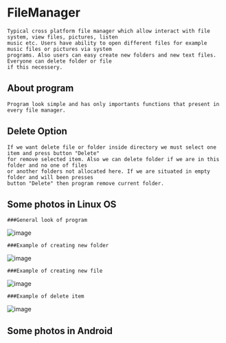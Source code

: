 # FileManager

```
Typical cross platform file manager which allow interact with file system, view files, pictures, listen 
music etc. Users have ability to open different files for example music files or pictures via system 
programs. Also users can easy create new folders and new text files. Everyone can delete folder or file
if this necessery.
```

## About program

```
Program look simple and has only importants functions that present in every file manager.
```

## Delete Option

```
If we want delete file or folder inside directory we must select one item and press button "Delete"
for remove selected item. Also we can delete folder if we are in this folder and no one of files 
or another folders not allocated here. If we are situated in empty folder and will been presses 
button "Delete" then program remove current folder.
```

## Some photos in Linux OS

```
###General look of program
```

![image](https://user-images.githubusercontent.com/36791929/40862743-232210e6-65f6-11e8-997e-fb86ab7c462a.png)

```
###Example of creating new folder
```

![image](https://user-images.githubusercontent.com/36791929/40862766-38f1319a-65f6-11e8-8fbb-b68c7bf4943c.png)

```
###Example of creating new file
```

![image](https://user-images.githubusercontent.com/36791929/40862794-50434798-65f6-11e8-91e4-ff436bc28868.png)

```
###Example of delete item 
```

![image](https://user-images.githubusercontent.com/36791929/40862872-88e6055e-65f6-11e8-9f6f-eddb9aeca370.png)

## Some photos in Android

